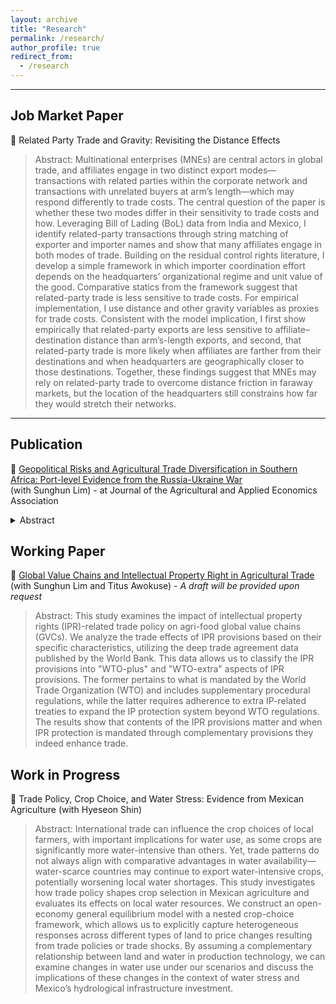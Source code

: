 ```yaml
---
layout: archive
title: "Research"
permalink: /research/
author_profile: true
redirect_from:
  - /research
---
```


<hr>

## Job Market Paper

🔖 Related Party Trade and Gravity: Revisiting the Distance Effects
<!-- This is a single-line comment -->
> Abstract: Multinational enterprises (MNEs) are central actors in global trade, and affiliates engage in two distinct export modes—transactions with related parties within the corporate network and transactions with unrelated buyers at arm’s length—which may respond differently to trade costs. The central question of the paper is whether these two modes differ in their sensitivity to trade costs and how. Leveraging Bill of Lading (BoL) data from India and Mexico, I identify related-party transactions through string matching of exporter and importer names and show that many affiliates engage in both modes of trade. Building on the residual control rights literature, I develop a simple framework in which importer coordination effort depends on the headquarters’ organizational regime and unit value of the good. Comparative statics from the framework suggest that related-party trade is less sensitive to trade costs. For empirical implementation, I use distance and other gravity variables as proxies for trade costs. Consistent with the model implication, I first show empirically that related-party exports are less sensitive to affiliate–destination distance than arm’s-length exports, and second, that related-party trade is more likely when affiliates are farther from their destinations and when headquarters are geographically closer to those destinations. Together, these findings suggest that MNEs may rely on related-party trade to overcome distance friction in faraway markets, but the location of the headquarters still constrains how far they would stretch their networks.
<hr>

## Publication
🔖 [Geopolitical Risks and Agricultural Trade Diversification in Southern Africa: Port-level Evidence from the Russia-Ukraine War](https://onlinelibrary.wiley.com/doi/full/10.1002/jaa2.141?campaign=wolearlyview) \
(with Sunghun Lim) - at Journal of the Agricultural and Applied Economics Association
<details>
<summary>Abstract</summary>
With the spread of global agricultural value chains, international geopolitical risks often unintentionally trigger food insecurity in bystander countries. This study explores the impact of Russia's invasion of Ukraine on wheat supplies in South Africa and their trade diversification. Using port-level trade data, we show that South Africa, the main distribution route for South African wheat supplies, rapidly diversified its imports to mitigate geopolitical risk in the aftermath of the war. This sudden import diversification prevented the war-induced decline in average wheat imports, yet it led to an increase in the volatility of annual imports. More importantly, the import diversification contributed to more secure wheat supplies for southern African landlocked countries that were heavily reliant on border imports from South Africa. Our study highlights that sourcing diversification in a country with well-developed port infrastructure could be instrumental in stave off food insecurity in neighboring countries in times of geopolitical crises.    
</details>

## Working Paper

🔖 [Global Value Chains and Intellectual Property Right in Agricultural Trade](https://sroh722.github.io/files/AAEA2023_SaeraOh.pdf) (with Sunghun Lim and Titus Awokuse) - _A draft will be provided upon request_

> Abstract: This study examines the impact of intellectual property rights (IPR)-related trade policy on agri-food global value chains (GVCs). We analyze the trade effects of IPR provisions based on their specific characteristics, utilizing the deep trade agreement data published by the World Bank. This data allows us to classify the IPR provisions into "WTO-plus" and "WTO-extra" aspects of IPR provisions. The former pertains to what is mandated by the World Trade Organization (WTO) and includes supplementary procedural regulations, while the latter requires adherence to extra IP-related treaties to expand the IP protection system beyond WTO regulations. The results show that contents of the IPR provisions matter and when IPR protection is mandated through complementary provisions they indeed enhance trade. 

## Work in Progress

🔖 Trade Policy, Crop Choice, and Water Stress: Evidence from Mexican Agriculture (with Hyeseon Shin)

> Abstract: International trade can influence the crop choices of local farmers, with important implications for water use, as some crops are significantly more water-intensive than others. Yet, trade patterns do not always align with comparative advantages in water availability—water-scarce countries may continue to export water-intensive crops, potentially worsening local water shortages. This study investigates how trade policy shapes crop selection in Mexican agriculture and evaluates its effects on local water resources. We construct an open-economy general equilibrium model with a nested crop-choice framework, which allows us to explicitly capture heterogeneous responses across different types of land to price changes resulting from trade policies or trade shocks. By assuming a complementary relationship between land and water in production technology, we can examine changes in water use under our scenarios and discuss the implications of these changes in the context of water stress and Mexico’s hydrological infrastructure investment.
